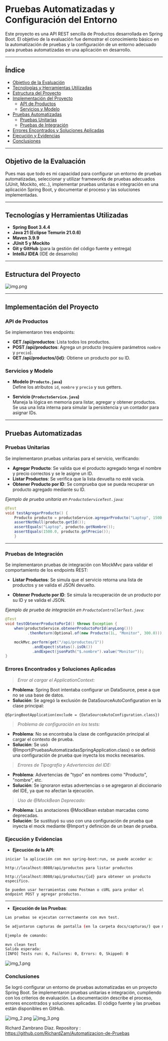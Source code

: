 # Pruebas Automatizadas y Configuración del Entorno

Este proyecto es una API REST sencilla de Productos desarrollada en Spring Boot. El objetivo de la evaluación fue demostrar el conocimiento básico en la automatización de pruebas y la configuración de un entorno adecuado para pruebas automatizadas en una aplicación en desarrollo.

---

## Índice

- [Objetivo de la Evaluación](#objetivo-de-la-evaluación)
- [Tecnologías y Herramientas Utilizadas](#tecnologías-y-herramientas-utilizadas)
- [Estructura del Proyecto](#estructura-del-proyecto)
- [Implementación del Proyecto](#implementación-del-proyecto)
    - [API de Productos](#api-de-productos)
    - [Servicios y Modelo](#servicios-y-modelo)
- [Pruebas Automatizadas](#pruebas-automatizadas)
    - [Pruebas Unitarias](#pruebas-unitarias)
    - [Pruebas de Integración](#pruebas-de-integración)
- [Errores Encontrados y Soluciones Aplicadas](#errores-encontrados-y-soluciones-aplicadas)
- [Ejecución y Evidencias](#ejecución-y-evidencias)
- [Conclusiones](#conclusiones)

---

## Objetivo de la Evaluación

Pues mas que todo es mi capacidad para configurar un entorno de pruebas automatizadas, seleccionar y utilizar frameworks de pruebas adecuados (JUnit, Mockito, etc..), implementar pruebas unitarias e integración en una aplicación Spring Boot, y documentar el proceso y las soluciones implementadas.

---

## Tecnologías y Herramientas Utilizadas

- **Spring Boot 3.4.4**
- **Java 21 (Eclipse Temurin 21.0.6)**
- **Maven 3.9.9**
- **JUnit 5 y Mockito**
- **Git y GitHub** (para la gestión del código fuente y entrega)
- **IntelliJ IDEA** (IDE de desarrollo)

---

## Estructura del Proyecto

![img.png](img.png)


---

## Implementación del Proyecto

### API de Productos

Se implementaron tres endpoints:

- **GET /api/productos**: Lista todos los productos.
- **POST /api/productos**: Agrega un producto (requiere parámetros `nombre` y `precio`).
- **GET /api/productos/{id}**: Obtiene un producto por su ID.

### Servicios y Modelo

- **Modelo (`Producto.java`)**  
  Define los atributos `id`, `nombre` y `precio` y sus getters.

- **Servicio (`ProductoService.java`)**  
  Maneja la lógica en memoria para listar, agregar y obtener productos. Se usa una lista interna para simular la persistencia y un contador para asignar IDs.

---

## Pruebas Automatizadas

### Pruebas Unitarias

Se implementaron pruebas unitarias para el servicio, verificando:

- **Agregar Producto**: Se valida que el producto agregado tenga el nombre y precio correctos y se le asigne un ID.
- **Listar Productos**: Se verifica que la lista devuelta no esté vacía.
- **Obtener Producto por ID**: Se comprueba que se pueda recuperar un producto agregado mediante su ID.

*Ejemplo de prueba unitaria en `ProductoServiceTest.java`:*

```java 
@Test
void testAgregarProducto() {
    Producto producto = productoService.agregarProducto("Laptop", 1500.0);
    assertNotNull(producto.getId());
    assertEquals("Laptop", producto.getNombre());
    assertEquals(1500.0, producto.getPrecio());
    }
```
---
### Pruebas de Integración
Se implementaron pruebas de integración con MockMvc para validar el comportamiento de los endpoints REST:

- **Listar Productos**: Se simula que el servicio retorna una lista de productos y se valida el JSON devuelto.

- **Obtener Producto por ID**: Se simula la recuperación de un producto por su ID y se valida el JSON.

*Ejemplo de prueba de integración en `ProductoControllerTest.java`:*

```java
@Test
void testObtenerProductoPorId() throws Exception {
    when(productoService.obtenerProductoPorId(anyLong()))
          .thenReturn(Optional.of(new Producto(1L, "Monitor", 300.0)));

    mockMvc.perform(get("/api/productos/1"))
            .andExpect(status().isOk())
            .andExpect(jsonPath("$.nombre").value("Monitor"));
}
```

### Errores Encontrados y Soluciones Aplicadas
> *Error al cargar el ApplicationContext:*
- **Problema**: Spring Boot intentaba configurar un DataSource, pese a que no se usa base de datos.
- **Solución**: Se agregó la exclusión de DataSourceAutoConfiguration en la clase principal:

`@SpringBootApplication(exclude = {DataSourceAutoConfiguration.class})`

> *Problema de configuración en los tests:*

- **Problema**: No se encontraba la clase de configuración principal al cargar el contexto de prueba.
- **Solución**: Se usó @Import(PruebasAutomatizadasSpringApplication.class) o se definió una configuración de prueba que inyecta los mocks necesarios.

> *Errores de Tipografía y Advertencias del IDE:*

- **Problema**: Advertencias de "typo" en nombres como "Producto", "nombre", etc.
- **Solución**: Se ignoraron estas advertencias o se agregaron al diccionario del IDE, ya que no afectan la ejecución.

> *Uso de @MockBean Deprecado:*

- **Problema**: Las anotaciones @MockBean estaban marcadas como deprecadas.
- **Solución**: Se sustituyó su uso con una configuración de prueba que inyecta el mock mediante @Import y definición de un bean de prueba.

### Ejecución y Evidencias
- **Ejecución de la API**:
```
iniciar la aplicación con mvn spring-boot:run, se puede acceder a:

http://localhost:8080/api/productos para listar productos

http://localhost:8080/api/productos/{id} para obtener un producto específico.

Se pueden usar herramientas como Postman o cURL para probar el endpoint POST y agregar productos.
```
---
- **Ejecución de las Pruebas**:
```sh
Las pruebas se ejecutan correctamente con mvn test.

Se adjuntaron capturas de pantalla (en la carpeta docs/capturas/) que muestran la salida exitosa de las pruebas.

Ejemplo de comando:

mvn clean test
Salida esperada:
[INFO] Tests run: 6, Failures: 0, Errors: 0, Skipped: 0
``` 
![img_1.png](img_1.png)

### Conclusiones
Se logró configurar un entorno de pruebas automatizadas en un proyecto Spring Boot.
Se implementaron pruebas unitarias e integración, cumpliendo con los criterios de evaluación.
La documentación describe el proceso, errores encontrados y soluciones aplicadas.
El código fuente y las pruebas están disponibles en GitHub.

![img_2.png](img_2.png)
![img_3.png](img_3.png)

Richard Zambrano Diaz.
Repository : https://github.com/RichardZam/Automatizacion-de-Pruebas